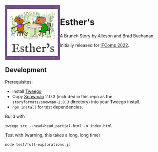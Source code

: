 <img src="./album_art.jpg" align="left" height="180" />

# Esther's

A Brunch Story by Alleson and Brad Buchanan

Initially released for [IFComp 2022](https://ifcomp.org).

&nbsp;

## Development

Prerequisites:

* Install [Tweego](https://www.motoslave.net/tweego/)
* Copy [Snowman](https://videlais.github.io/snowman/2/) 2.0.3 (included in this repo as the `storyformats/snowman-2.0.3` directory) into your Tweego install.
* `npm install` for test dependencies.

Build with

```
tweego src --head=head_partial.html -o index.html
```

Test with (warning, this takes a long, long time)

```
node test/full-explorations.js
```
